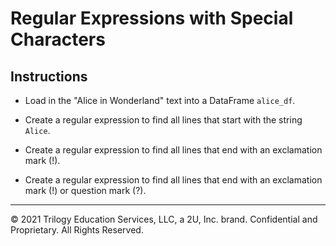 # Regular Expressions with Special Characters

## Instructions

* Load in the "Alice in Wonderland" text into a DataFrame `alice_df`.

* Create a regular expression to find all lines that start with the string `Alice`.

* Create a regular expression to find all lines that end with an exclamation mark (!).

* Create a regular expression to find all lines that end with an exclamation mark (!) or question mark (?).

---

© 2021 Trilogy Education Services, LLC, a 2U, Inc. brand.  Confidential and Proprietary.  All Rights Reserved.